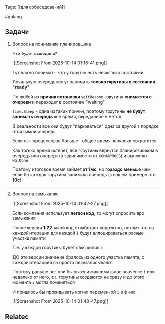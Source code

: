 Tags: [[для собеседований]]

#golang 



## Задачи



1. Вопрос на понимание планировщика

	Что будет выведено?
	
	![[Screenshot From 2025-10-14 01-16-41.png]]
	
	
	Тут важно понимать, что у горутин есть несколько состояний
	
	Локальную очередь могут занимать **только горутины в состоянии "ready"**
	
	
	
	По любой из **причин остановки** `waitReason` горутина **снимается с очереди** и переходит в состояние "waiting"
	
	`time.Sleep` - одна из таких причин, поэтому горутины **не будут занимать очередь** все время, переданное в метод
	
	В реальности все они будут "парковаться" одна за другой в порядке этой самой очереди
	
	Если лог. процессоров больше - общее время парковки сократится
	
	
	Как только время истечет, все горутины вернутся планировщиком в очередь или очереди (в зависимости от `GOMAXPROCS`) и выполнят `wg.Done`
	
	Поэтому итоговое время займет **от 1мс**, но **гораздо меньше** чем если бы каждая горутина занимала очередь (в нашем примере это **10с**)


---


2. Вопрос на замыкание

	![[Screenshot From 2025-10-14 01-42-27.png]]
	
	
	Если компания использует **легаси код**, то могут спросить про замыкания
	
	После версии **1.22** такой код отработает корректно, потому что на каждой итерации для каждой `i` будут аллоцироваться разные участки  памяти
	
	Т.е. у каждой горутины будет своя копия `i`
	
	
	
	ДО это версии значение бралось из одного участка памяти, с каждой итерацией он просто перезаписывался
	
	Поэтому раньше все они бы вывели максимальное значение `i` или недалеко от него, т.к. горутины создаются не сразу и до этого момента `i` могла поменяться
	
	И пришлось бы прокидывать копию переменной `i` в ф-ию
	
	![[Screenshot From 2025-10-14 01-48-47.png]]


## Related


